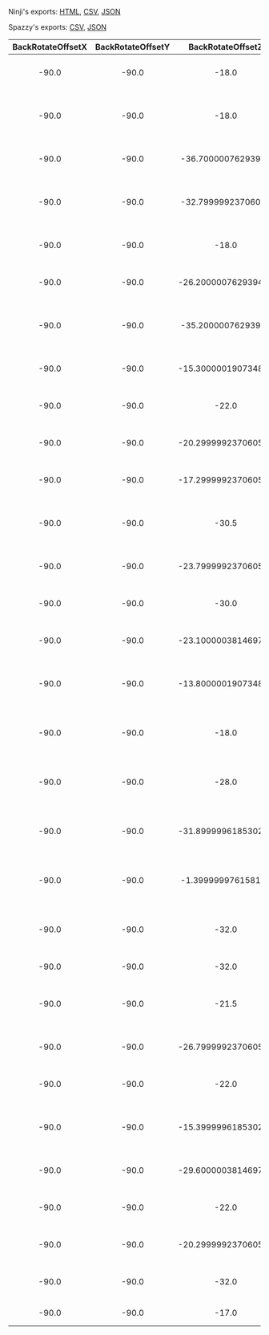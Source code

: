 Ninji's exports: [HTML](https://wuffs.org/acnh/bcsv_160/html/CharaMakeHairStyleParam.html), [CSV](https://wuffs.org/acnh/bcsv_160/csv/CharaMakeHairStyleParam.csv), [JSON](https://wuffs.org/acnh/bcsv_160/json/CharaMakeHairStyleParam.json)

Spazzy's exports: [CSV](https://github.com/McSpazzy/acnh-csv/blob/master/CharaMakeHairStyleParam.csv), [JSON](https://github.com/McSpazzy/acnh-json/blob/master/CharaMakeHairStyleParam.json)

| BackRotateOffsetX | BackRotateOffsetY | BackRotateOffsetZ | BackTransOffsetX | BackTransOffsetY | BackTransOffsetZ | FrontRotateOffsetX | FrontRotateOffsetY | FrontRotateOffsetZ | FrontTransOffsetX | FrontTransOffsetY | FrontTransOffsetZ | LeftRotateOffsetX | LeftRotateOffsetY | LeftRotateOffsetZ | LeftTransOffsetX | LeftTransOffsetY | LeftTransOffsetZ | PeakRotateOffsetX | PeakRotateOffsetY | PeakRotateOffsetZ | PeakTransOffsetX | PeakTransOffsetY | PeakTransOffsetZ | RightRotateOffsetX | RightRotateOffsetY | RightRotateOffsetZ | RightTransOffsetX | RightTransOffsetY | RightTransOffsetZ | TopRotateOffsetX | TopRotateOffsetY | TopRotateOffsetZ | TopTransOffsetX | TopTransOffsetY | TopTransOffsetZ | UniqueID | CapResName | InvisibleEarL | InvisibleEarR | Label | Name | ResName |
|:--:|:--:|:--:|:--:|:--:|:--:|:--:|:--:|:--:|:--:|:--:|:--:|:--:|:--:|:--:|:--:|:--:|:--:|:--:|:--:|:--:|:--:|:--:|:--:|:--:|:--:|:--:|:--:|:--:|:--:|:--:|:--:|:--:|:--:|:--:|:--:|:--:|:--:|:--:|:--:|:--:|:--:|:--:|
| -90.0 | -90.0 | -18.0 | 6.050000190734863 | -1.5099999904632568 | 0.0 | -90.0 | -90.0 | 0.0 | 6.199999809265137 | 0.4000000059604645 | 0.0 | 227.0 | 178.0 | 88.0 | 5.25 | -0.44999998807907104 | 2.380000114440918 | -90.0 | -90.0 | -2.799999952316284 | 6.300000190734863 | -0.30000001192092896 | 0.0 | 227.0 | 2.0 | 88.0 | 5.25 | -0.44999998807907104 | -2.5399999618530273 | -90.0 | -90.0 | -2.799999952316284 | 5.949999809265137 | -0.30000001192092896 | 0.0 | 0 | '' | 0 | 0 | 'HairStyle0' | 'Hair00_ポニーテール' | 'PlayerHair00' | 
| -90.0 | -90.0 | -18.0 | 6.050000190734863 | -1.5099999904632568 | 0.0 | -90.0 | -90.0 | 0.0 | 6.199999809265137 | 0.9599999785423279 | 0.0 | 220.0 | 190.0 | 88.0 | 5.579999923706055 | 0.3100000023841858 | 2.0899999141693115 | -90.0 | -90.0 | 0.0 | 6.300000190734863 | 0.029999999329447746 | 0.0 | 220.0 | -10.0 | 88.0 | 5.639999866485596 | 0.3100000023841858 | -2.140000104904175 | -90.0 | -90.0 | -2.799999952316284 | 6.0 | -0.30000001192092896 | 0.0 | 1 | '' | 0 | 0 | 'HairStyle1' | 'Hair01_ギザギザツイン' | 'PlayerHair01' | 
| -90.0 | -90.0 | -36.70000076293945 | 6.570000171661377 | -1.9500000476837158 | 0.0 | -90.0 | -90.0 | 0.0 | 6.199999809265137 | 1.899999976158142 | 0.0 | 237.0 | 178.0 | 88.0 | 5.25 | -0.44999998807907104 | 2.8499999046325684 | -90.0 | -90.0 | 0.0 | 7.239999771118164 | 0.27000001072883606 | 0.0 | 237.0 | 2.0 | 88.0 | 5.25 | -0.44999998807907104 | -2.930000066757202 | -90.0 | -90.0 | -8.600000381469727 | 6.75 | -0.30000001192092896 | 0.0 | 2 | '' | 1 | 1 | 'HairStyle2' | 'Hair02_ポンパドール' | 'PlayerHair02' | 
| -90.0 | -90.0 | -32.79999923706055 | 5.71999979019165 | -2.380000114440918 | 0.0 | -90.0 | -90.0 | 0.0 | 6.199999809265137 | 1.5800000429153442 | 0.0 | 230.0 | 160.0 | 88.0 | 5.25 | -1.25 | 2.5 | -90.0 | -90.0 | -18.399999618530273 | 6.269999980926514 | -1.1399999856948853 | 0.0 | 230.0 | 20.0 | 88.0 | 5.25 | -1.25 | -2.5999999046325684 | -90.0 | -90.0 | -34.0 | 5.420000076293945 | -2.0999999046325684 | 0.0 | 3 | 'PlayerHairCap03' | 0 | 0 | 'HairStyle3' | 'Hair03_ショート外はね' | 'PlayerHair03' | 
| -90.0 | -90.0 | -18.0 | 6.050000190734863 | -1.5099999904632568 | 0.0 | -90.0 | -90.0 | 0.0 | 6.199999809265137 | 0.7599999904632568 | 0.0 | 227.0 | 178.0 | 88.0 | 5.25 | -0.44999998807907104 | 2.549999952316284 | -90.0 | -90.0 | -2.799999952316284 | 6.300000190734863 | -0.30000001192092896 | 0.0 | 227.0 | 2.0 | 88.0 | 5.25 | -0.44999998807907104 | -2.7100000381469727 | -90.0 | -90.0 | -2.799999952316284 | 5.949999809265137 | -0.30000001192092896 | 0.0 | 4 | '' | 0 | 0 | 'HairStyle4' | 'Hair04_２つみつあみ' | 'PlayerHair04' | 
| -90.0 | -90.0 | -26.200000762939453 | 6.349999904632568 | -1.9500000476837158 | 0.0 | -90.0 | -90.0 | 0.0 | 6.199999809265137 | 0.9599999785423279 | 0.0 | 233.0 | 178.0 | 88.0 | 5.25 | -0.44999998807907104 | 2.7799999713897705 | -90.0 | -90.0 | -2.799999952316284 | 6.71999979019165 | -0.375 | 0.0 | 233.0 | 2.0 | 88.0 | 5.300000190734863 | -0.44999998807907104 | -2.9000000953674316 | -90.0 | -90.0 | -8.0 | 6.300000190734863 | -0.75 | 0.0 | 5 | 'PlayerHairCap05' | 1 | 1 | 'HairStyle5' | 'Hair05_おかっぱボブ' | 'PlayerHair05' | 
| -90.0 | -90.0 | -35.20000076293945 | 6.289999961853027 | -2.2200000286102295 | 0.0 | -90.0 | -90.0 | 0.0 | 6.199999809265137 | 0.949999988079071 | 0.0 | 237.0 | 178.0 | 88.0 | 5.25 | -0.44999998807907104 | 2.799999952316284 | -90.0 | -90.0 | -4.199999809265137 | 6.800000190734863 | -0.47999998927116394 | 0.0 | 237.0 | 2.0 | 88.0 | 5.25 | -0.44999998807907104 | -2.950000047683716 | -90.0 | -90.0 | -14.5 | 6.300000190734863 | -1.059999942779541 | 0.0 | 6 | '' | 0 | 1 | 'HairStyle6' | 'Hair06_かきあげミドル' | 'PlayerHair06' | 
| -90.0 | -90.0 | -15.300000190734863 | 6.550000190734863 | -2.2100000381469727 | 0.0 | -90.0 | -90.0 | 0.0 | 6.099999904632568 | 0.9599999785423279 | 0.0 | 235.0 | 182.0 | 88.0 | 5.25 | -0.44999998807907104 | 2.799999952316284 | -90.0 | -90.0 | 3.5 | 6.699999809265137 | -0.30000001192092896 | 0.0 | 235.0 | -2.0 | 88.0 | 5.25 | -0.44999998807907104 | -2.950000047683716 | -90.0 | -90.0 | 0.0 | 6.5 | -0.6499999761581421 | 0.0 | 7 | 'PlayerHairCap07' | 1 | 1 | 'HairStyle7' | 'Hair07_ウェーブミドル' | 'PlayerHair07' | 
| -90.0 | -90.0 | -22.0 | 6.71999979019165 | -2.259999990463257 | 0.0 | -90.0 | -90.0 | 0.0 | 6.199999809265137 | 1.2599999904632568 | 0.0 | 237.0 | 178.0 | 88.0 | 5.25 | -0.44999998807907104 | 3.25 | -90.0 | -90.0 | -1.100000023841858 | 7.0 | -0.8600000143051147 | 0.0 | 237.0 | 2.0 | 88.0 | 5.300000190734863 | -0.44999998807907104 | -3.3499999046325684 | -90.0 | -90.0 | -2.0999999046325684 | 6.599999904632568 | -0.9100000262260437 | 0.0 | 8 | 'PlayerHairCap08' | 0 | 0 | 'HairStyle8' | 'Hair08_七三ショート' | 'PlayerHair08' | 
| -90.0 | -90.0 | -20.299999237060547 | 6.300000190734863 | -1.7400000095367432 | 0.0 | -90.0 | -90.0 | 0.0 | 6.199999809265137 | 1.0099999904632568 | 0.0 | 233.0 | 178.0 | 88.0 | 5.25 | -0.44999998807907104 | 2.950000047683716 | -90.0 | -90.0 | -16.200000762939453 | 6.400000095367432 | -1.3799999952316284 | 0.0 | 233.0 | 2.0 | 88.0 | 5.25 | -0.44999998807907104 | -3.0999999046325684 | -90.0 | -90.0 | -2.799999952316284 | 6.260000228881836 | -0.3700000047683716 | 0.0 | 9 | 'PlayerHairCap09' | 0 | 0 | 'HairStyle9' | 'Hair09_長めショート' | 'PlayerHair09' | 
| -90.0 | -90.0 | -17.299999237060547 | 6.610000133514404 | -1.8799999952316284 | 0.0 | -90.0 | -90.0 | 0.0 | 6.199999809265137 | 1.4299999475479126 | 0.0 | 242.0 | 175.0 | 88.0 | 5.25 | -0.44999998807907104 | 2.8499999046325684 | -90.0 | -90.0 | -1.100000023841858 | 6.940000057220459 | -0.05000000074505806 | 0.0 | 242.0 | 5.0 | 88.0 | 5.25 | -0.44999998807907104 | -2.950000047683716 | -90.0 | -90.0 | -11.5 | 6.599999904632568 | -0.800000011920929 | 0.0 | 10 | 'PlayerHairCap10' | 1 | 1 | 'HairStyle10' | 'Hair10_ウェーブロング' | 'PlayerHair10' | 
| -90.0 | -90.0 | -30.5 | 6.199999809265137 | -2.4000000953674316 | 0.0 | -90.0 | -90.0 | 0.0 | 6.199999809265137 | 1.1399999856948853 | 0.0 | 237.0 | 178.0 | 88.0 | 5.25 | -0.44999998807907104 | 2.8499999046325684 | -90.0 | -90.0 | -1.7000000476837158 | 6.730000019073486 | -0.30000001192092896 | 0.0 | 237.0 | 2.0 | 88.0 | 5.300000190734863 | -0.44999998807907104 | -2.950000047683716 | -90.0 | -90.0 | -2.799999952316284 | 6.400000095367432 | -0.5299999713897705 | 0.0 | 11 | '' | 1 | 1 | 'HairStyle11' | 'Hair11_ストレートロング' | 'PlayerHair11' | 
| -90.0 | -90.0 | -23.799999237060547 | 6.360000133514404 | -2.0899999141693115 | 0.0 | -90.0 | -90.0 | 0.0 | 6.199999809265137 | 0.8999999761581421 | 0.0 | 235.0 | 182.0 | 88.0 | 5.25 | -0.44999998807907104 | 3.0 | -90.0 | -90.0 | -1.6799999475479126 | 6.71999979019165 | -0.5 | 0.0 | 235.0 | -2.0 | 88.0 | 5.25 | -0.44999998807907104 | -3.049999952316284 | -90.0 | -90.0 | -2.799999952316284 | 6.380000114440918 | -0.6499999761581421 | 0.0 | 12 | 'PlayerHairCap12' | 0 | 0 | 'HairStyle12' | 'Hair12_１つむすび' | 'PlayerHair12' | 
| -90.0 | -90.0 | -30.0 | 6.0 | -2.0399999618530273 | 0.0 | -90.0 | -90.0 | 4.650000095367432 | 6.349999904632568 | 1.0 | 0.0 | 230.0 | 178.0 | 88.0 | 5.25 | -0.44999998807907104 | 2.5999999046325684 | -90.0 | -90.0 | -2.799999952316284 | 6.5 | -0.23000000417232513 | 0.0 | 230.0 | 2.0 | 88.0 | 5.300000190734863 | -0.44999998807907104 | -2.700000047683716 | -90.0 | -90.0 | -6.0 | 6.130000114440918 | -0.5 | 0.0 | 13 | '' | 0 | 0 | 'HairStyle13' | 'Hair13_１つおだんご' | 'PlayerHair13' | 
| -90.0 | -90.0 | -23.100000381469727 | 6.71999979019165 | -2.1600000858306885 | 0.0 | -90.0 | -90.0 | 0.0 | 6.449999809265137 | 1.7999999523162842 | 0.0 | 220.0 | 155.0 | 88.0 | 6.300000190734863 | -0.3799999952316284 | 3.450000047683716 | -90.0 | -90.0 | -9.800000190734863 | 7.019999980926514 | -1.0399999618530273 | 0.0 | 210.0 | 10.0 | 88.0 | 6.099999904632568 | 0.4699999988079071 | -3.6500000953674316 | -90.0 | -90.0 | -26.5 | 6.329999923706055 | -2.2300000190734863 | 0.0 | 14 | 'PlayerHairCap14' | 0 | 0 | 'HairStyle14' | 'Hair14_カーリーヘア' | 'PlayerHair14' | 
| -90.0 | -90.0 | -13.800000190734863 | 6.210000038146973 | -1.4299999475479126 | 0.0 | -90.0 | -90.0 | 0.0 | 6.199999809265137 | 0.5099999904632568 | 0.0 | 227.0 | 170.0 | 88.0 | 5.25 | -0.6499999761581421 | 2.5 | -90.0 | -90.0 | 0.0 | 6.349999904632568 | -0.30000001192092896 | 0.0 | 227.0 | 10.0 | 88.0 | 5.25 | -0.6499999761581421 | -2.549999952316284 | -90.0 | -90.0 | -2.799999952316284 | 6.0 | -0.30000001192092896 | 0.0 | 15 | '' | 0 | 0 | 'HairStyle15' | 'Hair15_ウェーブおだんご' | 'PlayerHair15' | 
| -90.0 | -90.0 | -18.0 | 6.050000190734863 | -1.5099999904632568 | 0.0 | -90.0 | -90.0 | 0.0 | 6.199999809265137 | 0.9300000071525574 | 0.0 | 225.0 | 193.0 | 88.0 | 5.400000095367432 | 0.25 | 2.2799999713897705 | -90.0 | -90.0 | -2.799999952316284 | 6.320000171661377 | -0.15000000596046448 | 0.0 | 225.0 | -13.0 | 88.0 | 5.400000095367432 | 0.25 | -2.430000066757202 | -90.0 | -90.0 | -2.799999952316284 | 6.0 | -0.30000001192092896 | 0.0 | 16 | '' | 0 | 0 | 'HairStyle16' | 'Hair16_普通ツインテール' | 'PlayerHair16' | 
| -90.0 | -90.0 | -28.0 | 5.869999885559082 | -2.4000000953674316 | 0.0 | -90.0 | -90.0 | 3.0 | 6.300000190734863 | 0.6600000262260437 | 0.0 | 230.0 | 178.0 | 88.0 | 5.25 | -0.44999998807907104 | 2.700000047683716 | -90.0 | -90.0 | -22.5 | 6.119999885559082 | -1.7999999523162842 | 0.0 | 230.0 | 2.0 | 88.0 | 5.25 | -0.44999998807907104 | -2.819999933242798 | -90.0 | -90.0 | -9.0 | 6.050000190734863 | -0.800000011920929 | 0.0 | 17 | '' | 0 | 0 | 'HairStyle17' | 'Hair17_ギザギザショート' | 'PlayerHair17' | 
| -90.0 | -90.0 | -31.899999618530273 | 5.679999828338623 | -2.2899999618530273 | 0.0 | -90.0 | -90.0 | 0.0 | 6.199999809265137 | 0.800000011920929 | 0.0 | 227.0 | 170.0 | 88.0 | 5.25 | -0.6000000238418579 | 2.5 | -90.0 | -90.0 | -12.699999809265137 | 6.199999809265137 | -0.8999999761581421 | 0.0 | 227.0 | 10.0 | 88.0 | 5.25 | -0.6000000238418579 | -2.5999999046325684 | -90.0 | -90.0 | -12.199999809265137 | 5.860000133514404 | -0.8299999833106995 | 0.0 | 18 | '' | 0 | 0 | 'HairStyle18' | 'Hair18_前髪流しショート' | 'PlayerHair18' | 
| -90.0 | -90.0 | -1.399999976158142 | 6.679999828338623 | -1.25 | 0.0 | -90.0 | -90.0 | 0.0 | 6.199999809265137 | 1.4299999475479126 | 0.0 | 245.0 | 215.0 | 88.0 | 5.75 | 0.8999999761581421 | 2.3299999237060547 | -90.0 | -90.0 | -22.600000381469727 | 6.650000095367432 | -2.299999952316284 | 0.0 | 245.0 | -35.0 | 88.0 | 5.829999923706055 | 0.8999999761581421 | -2.380000114440918 | -90.0 | -90.0 | 4.320000171661377 | 6.699999809265137 | 0.07999999821186066 | 0.0 | 19 | 'PlayerHairCap19' | 0 | 0 | 'HairStyle19' | 'Hair19_とげとげヘアー' | 'PlayerHair19' | 
| -90.0 | -90.0 | -32.0 | 5.920000076293945 | -2.450000047683716 | 0.0 | -90.0 | -90.0 | 0.0 | 6.199999809265137 | 0.9300000071525574 | 0.0 | 220.0 | 150.0 | 88.0 | 5.5 | -1.7000000476837158 | 2.299999952316284 | -90.0 | -90.0 | -17.600000381469727 | 6.449999809265137 | -1.2899999618530273 | 0.0 | 220.0 | 30.0 | 88.0 | 5.53000020980835 | -1.7999999523162842 | -2.380000114440918 | -90.0 | -90.0 | -2.799999952316284 | 6.300000190734863 | -0.3700000047683716 | 0.0 | 20 | 'PlayerHairCap20' | 0 | 0 | 'HairStyle20' | 'Hair20_無造作ショート' | 'PlayerHair20' | 
| -90.0 | -90.0 | -32.0 | 5.699999809265137 | -2.299999952316284 | 0.0 | -90.0 | -90.0 | 0.0 | 6.199999809265137 | 0.6000000238418579 | 0.0 | 227.0 | 178.0 | 88.0 | 5.25 | -0.44999998807907104 | 2.5 | -90.0 | -90.0 | -2.799999952316284 | 6.300000190734863 | -0.30000001192092896 | 0.0 | 227.0 | 2.0 | 88.0 | 5.300000190734863 | -0.44999998807907104 | -2.5999999046325684 | -90.0 | -90.0 | -2.799999952316284 | 6.0 | -0.30000001192092896 | 0.0 | 21 | '' | 0 | 0 | 'HairStyle21' | 'Hair21_ぼうず' | 'PlayerHair21' | 
| -90.0 | -90.0 | -21.5 | 6.199999809265137 | -2.130000114440918 | 0.0 | -90.0 | -90.0 | 5.0 | 6.324999809265137 | 1.100000023841858 | 0.0 | 220.0 | 180.0 | 88.0 | 5.900000095367432 | -0.4000000059604645 | 2.4000000953674316 | -90.0 | -90.0 | -13.0 | 6.389999866485596 | -1.8200000524520874 | 0.0 | 230.0 | 0.0 | 88.0 | 5.5 | -0.4000000059604645 | -2.8499999046325684 | -90.0 | -90.0 | -9.600000381469727 | 6.179999828338623 | -1.1299999952316284 | 0.0 | 22 | '' | 0 | 0 | 'HairStyle22' | 'Hair22_ベリーショート' | 'PlayerHair22' | 
| -90.0 | -90.0 | -26.799999237060547 | 6.5 | -2.430000066757202 | 0.0 | -90.0 | -90.0 | 0.0 | 6.199999809265137 | 1.7699999809265137 | 0.0 | 235.0 | 182.0 | 88.0 | 5.25 | -0.44999998807907104 | 3.0999999046325684 | -90.0 | -90.0 | -9.350000381469727 | 6.96999979019165 | -0.9800000190734863 | 0.0 | 235.0 | -2.0 | 88.0 | 5.400000095367432 | -0.44999998807907104 | -3.200000047683716 | -90.0 | -90.0 | -13.600000381469727 | 6.670000076293945 | -1.3300000429153442 | 0.0 | 23 | '' | 0 | 0 | 'HairStyle23' | 'Hair23_刈上しちさん' | 'PlayerHair23' | 
| -90.0 | -90.0 | -22.0 | 6.800000190734863 | -2.5399999618530273 | 0.0 | -90.0 | -90.0 | 0.0 | 6.199999809265137 | 1.4199999570846558 | 0.0 | 240.0 | 188.0 | 88.0 | 5.25 | -0.44999998807907104 | 3.4000000953674316 | -90.0 | -90.0 | -15.0 | 6.880000114440918 | -1.8600000143051147 | 0.0 | 240.0 | -10.0 | 88.0 | 5.300000190734863 | -0.44999998807907104 | -3.549999952316284 | -90.0 | -90.0 | -15.0 | 6.679999828338623 | -1.7400000095367432 | 0.0 | 24 | 'PlayerHairCap24' | 0 | 0 | 'HairStyle24' | 'Hair24_刈上マッシュ' | 'PlayerHair24' | 
| -90.0 | -90.0 | -15.399999618530273 | 6.659999847412109 | -2.640000104904175 | 0.0 | -90.0 | -90.0 | 0.0 | 6.170000076293945 | 0.8199999928474426 | 0.0 | 224.0 | 180.0 | 88.0 | 6.0 | -0.44999998807907104 | 2.6500000953674316 | -90.0 | -90.0 | 0.0 | 7.0 | -0.7300000190734863 | 0.0 | 224.0 | 0.0 | 88.0 | 6.099999904632568 | -0.44999998807907104 | -2.619999885559082 | -90.0 | -90.0 | 4.0 | 6.869999885559082 | 0.0 | 0.0 | 25 | 'PlayerHairCap25' | 0 | 0 | 'HairStyle25' | 'Hair25_刈上センター分け' | 'PlayerHair25' | 
| -90.0 | -90.0 | -29.600000381469727 | 5.900000095367432 | -2.4200000762939453 | 0.0 | -90.0 | -90.0 | 0.0 | 6.199999809265137 | -0.8149999976158142 | 0.0 | 230.0 | 145.0 | 88.0 | 5.199999809265137 | -1.7000000476837158 | 2.5 | -90.0 | -90.0 | -24.799999237060547 | 6.070000171661377 | -2.049999952316284 | 0.0 | 230.0 | 35.0 | 88.0 | 5.25 | -1.7000000476837158 | -2.549999952316284 | -90.0 | -90.0 | -27.5 | 5.849999904632568 | -1.6699999570846558 | 0.0 | 26 | '' | 0 | 0 | 'HairStyle26' | 'Hair26_刈上とげとげ' | 'PlayerHair26' | 
| -90.0 | -90.0 | -22.0 | 6.550000190734863 | -2.0 | 0.0 | -90.0 | -90.0 | 0.0 | 6.119999885559082 | 1.3799999952316284 | 0.0 | 227.0 | 190.0 | 88.0 | 6.400000095367432 | 0.33000001311302185 | 3.0 | -90.0 | -90.0 | -30.0 | 6.630000114440918 | -1.7999999523162842 | 0.0 | 227.0 | 0.0 | 88.0 | 6.400000095367432 | 0.33000001311302185 | -3.200000047683716 | -90.0 | -90.0 | -24.0 | 6.599999904632568 | -1.4700000286102295 | 0.0 | 27 | '' | 0 | 0 | 'HairStyle27' | 'Hair27_刈上ドレッド' | 'PlayerHair27' | 
| -90.0 | -90.0 | -20.299999237060547 | 6.389999866485596 | -2.4600000381469727 | 0.0 | -90.0 | -90.0 | 0.0 | 6.199999809265137 | 0.800000011920929 | 0.0 | 235.0 | 182.0 | 88.0 | 5.25 | -0.44999998807907104 | 2.950000047683716 | -90.0 | -90.0 | -3.8499999046325684 | 6.679999828338623 | -1.0399999618530273 | 0.0 | 235.0 | -2.0 | 88.0 | 5.400000095367432 | -0.44999998807907104 | -3.0999999046325684 | -90.0 | -90.0 | -1.399999976158142 | 6.400000095367432 | -0.7799999713897705 | 0.0 | 28 | '' | 0 | 0 | 'HairStyle28' | 'Hair28_刈上まとまり' | 'PlayerHair28' | 
| -90.0 | -90.0 | -32.0 | 5.699999809265137 | -2.299999952316284 | 0.0 | -90.0 | -90.0 | 0.0 | 6.199999809265137 | 0.4000000059604645 | 0.0 | 227.0 | 175.0 | 88.0 | 5.25 | -0.4699999988079071 | 2.5299999713897705 | -90.0 | -90.0 | -2.799999952316284 | 6.300000190734863 | -0.30000001192092896 | 0.0 | 227.0 | 5.0 | 88.0 | 5.300000190734863 | -0.4699999988079071 | -2.569999933242798 | -90.0 | -90.0 | -2.799999952316284 | 5.949999809265137 | -0.30000001192092896 | 0.0 | 29 | 'PlayerHairCap29' | 0 | 0 | 'HairStyle29' | 'Hair29_イケメンロング' | 'PlayerHair29' | 
| -90.0 | -90.0 | -17.0 | 6.71999979019165 | -1.5299999713897705 | 0.0 | -90.0 | -90.0 | 0.0 | 6.199999809265137 | 1.559999942779541 | 0.0 | 230.0 | 190.0 | 88.0 | 5.699999809265137 | 0.029999999329447746 | 2.9000000953674316 | -90.0 | -90.0 | -7.340000152587891 | 6.900000095367432 | -0.8700000047683716 | 0.0 | 240.0 | 15.0 | 88.0 | 5.269999980926514 | -1.2000000476837158 | -3.200000047683716 | -90.0 | -90.0 | -23.299999237060547 | 6.260000228881836 | -1.899999976158142 | 0.0 | 30 | 'PlayerHairCap30' | 0 | 0 | 'HairStyle30' | 'Hair30_ねぐせ' | 'PlayerHair30' | 
